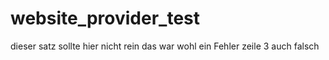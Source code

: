 # website_provider_test
dieser satz sollte hier nicht rein
das war wohl ein Fehler
zeile 3 auch falsch